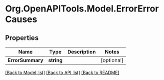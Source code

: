 # Org.OpenAPITools.Model.ErrorErrorCauses

## Properties

Name | Type | Description | Notes
------------ | ------------- | ------------- | -------------
**ErrorSummary** | **string** |  | [optional] 

[[Back to Model list]](../README.md#documentation-for-models) [[Back to API list]](../README.md#documentation-for-api-endpoints) [[Back to README]](../README.md)

